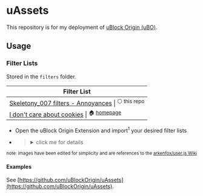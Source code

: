 # uAssets

This repository is for my deployment of [uBlock Origin (uBO)](https://github.com/gorhill/uBlock).

## Usage

### Filter Lists

Stored in the `filters` folder.

| Filter List |
| --- |
| [Skeletony_007 filters - Annoyances](https://raw.githubusercontent.com/skeletony007/uAssets/main/filters/anoyances.txt) \| <sup>⚪️ this repo</sup> |
| [I don't care about cookies](https://www.i-dont-care-about-cookies.eu/abp/) \| <sup>🏠 <a href="https://www.i-dont-care-about-cookies.eu/">homepage</a></sup> |

- Open the uBlock Origin Extension and import<sup>1</sup> your desired filter lists
- > <details><summary>click me for details</summary><p></p><ul><li>Check <code>Import</code> under <code>Filter Lists &gt; Custom</code></li><li>Paste in the linked URLs from the table above</li><li>Click <code>Apply Changes</code></li></ul><p><img src="https://github.com/arkenfox/user.js/raw/master/wikipiki/uboCustom.png" alt=""></p></details>

<p><sup>note: images have been edited for simplicity and are references to the <a href="https://github.com/arkenfox/user.js/wiki/4.1-Extensions" rel="nofollow">arkenfox/user.js Wiki</a></sup></p>

#### Examples

See [https://github.com/uBlockOrigin/uAssets](https://github.com/uBlockOrigin/uAssets).
